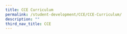 ```yaml
---
title: CCE Curriculum
permalink: /student-development/CCE/CCE-Curriculum/
description: ""
third_nav_title: CCE
---
```


